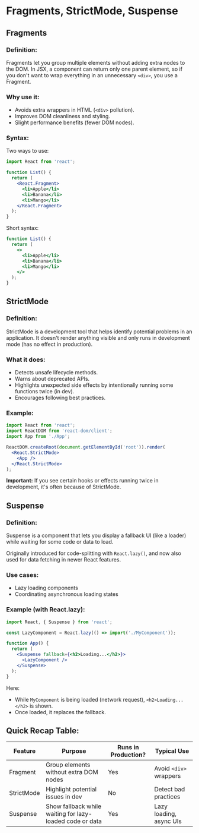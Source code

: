 # Fragments, StrictMode, Suspense

## Fragments

### Definition:

Fragments let you group multiple elements without adding extra nodes to the DOM.
In JSX, a component can return only one parent element, so if you don't want to wrap everything in an unnecessary `<div>`, you use a Fragment.

### Why use it:

- Avoids extra wrappers in HTML (`<div>` pollution).
- Improves DOM cleanliness and styling.
- Slight performance benefits (fewer DOM nodes).

### Syntax:

Two ways to use:

```jsx
import React from 'react';

function List() {
  return (
    <React.Fragment>
      <li>Apple</li>
      <li>Banana</li>
      <li>Mango</li>
    </React.Fragment>
  );
}
```

Short syntax:

```jsx
function List() {
  return (
    <>
      <li>Apple</li>
      <li>Banana</li>
      <li>Mango</li>
    </>
  );
}
```

## StrictMode

### Definition:

StrictMode is a development tool that helps identify potential problems in an application.
It doesn't render anything visible and only runs in development mode (has no effect in production).

### What it does:

- Detects unsafe lifecycle methods.
- Warns about deprecated APIs.
- Highlights unexpected side effects by intentionally running some functions twice (in dev).
- Encourages following best practices.

### Example:

```jsx
import React from 'react';
import ReactDOM from 'react-dom/client';
import App from './App';

ReactDOM.createRoot(document.getElementById('root')).render(
  <React.StrictMode>
    <App />
  </React.StrictMode>
);
```

**Important:** If you see certain hooks or effects running twice in development, it's often because of StrictMode.

## Suspense

### Definition:

Suspense is a component that lets you display a fallback UI (like a loader) while waiting for some code or data to load.

Originally introduced for code-splitting with `React.lazy()`, and now also used for data fetching in newer React features.

### Use cases:

- Lazy loading components
- Coordinating asynchronous loading states

### Example (with React.lazy):

```jsx
import React, { Suspense } from 'react';

const LazyComponent = React.lazy(() => import('./MyComponent'));

function App() {
  return (
    <Suspense fallback={<h2>Loading...</h2>}>
      <LazyComponent />
    </Suspense>
  );
}
```

Here:

- While `MyComponent` is being loaded (network request), `<h2>Loading...</h2>` is shown.
- Once loaded, it replaces the fallback.

## Quick Recap Table:

| Feature    | Purpose                                                  | Runs in Production? | Typical Use             |
| ---------- | -------------------------------------------------------- | ------------------- | ----------------------- |
| Fragment   | Group elements without extra DOM nodes                   | Yes                 | Avoid `<div>` wrappers  |
| StrictMode | Highlight potential issues in dev                        | No                  | Detect bad practices    |
| Suspense   | Show fallback while waiting for lazy-loaded code or data | Yes                 | Lazy loading, async UIs |
